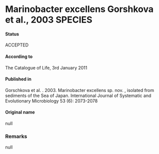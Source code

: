 Marinobacter excellens Gorshkova et al., 2003 SPECIES
=======

#### Status
ACCEPTED

#### According to
The Catalogue of Life, 3rd January 2011

#### Published in
Gorschkova et al. . 2003. Marinobacter excellens sp. nov. , isolated from sediments of the Sea of Japan. International Journal of Systematic and Evolutionary Microbiology 53 (6): 2073-2078

#### Original name
null

### Remarks
null